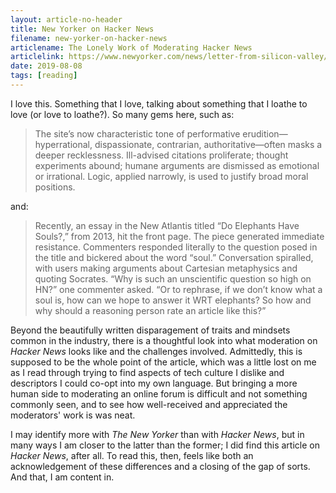 ```yaml
---
layout: article-no-header
title: New Yorker on Hacker News
filename: new-yorker-on-hacker-news
articlename: The Lonely Work of Moderating Hacker News
articlelink: https://www.newyorker.com/news/letter-from-silicon-valley/the-lonely-work-of-moderating-hacker-news
date: 2019-08-08
tags: [reading]
---
```


I love this. Something that I love, talking about something that I loathe to love (or love to loathe?). So many gems here, such as:

> The site’s now characteristic tone of performative erudition—hyperrational, dispassionate, contrarian, authoritative—often masks a deeper recklessness. Ill-advised citations proliferate; thought experiments abound; humane arguments are dismissed as emotional or irrational. Logic, applied narrowly, is used to justify broad moral positions.

and:

> Recently, an essay in the New Atlantis titled “Do Elephants Have Souls?,” from 2013, hit the front page. The piece generated immediate resistance. Commenters responded literally to the question posed in the title and bickered about the word “soul.” Conversation spiralled, with users making arguments about Cartesian metaphysics and quoting Socrates. “Why is such an unscientific question so high on HN?” one commenter asked. “Or to rephrase, if we don’t know what a soul is, how can we hope to answer it WRT elephants? So how and why should a reasoning person rate an article like this?”

Beyond the beautifully written disparagement of traits and mindsets common in the industry, there is a thoughtful look into what moderation on <i>Hacker News</i> looks like and the challenges involved. Admittedly, this is supposed to be the whole point of the article, which was a little lost on me as I read through trying to find aspects of tech culture I dislike and descriptors I could co-opt into my own language. But bringing a more human side to moderating an online forum is difficult and not something commonly seen, and to see how well-received and appreciated the moderators' work is was neat.

I may identify more with <i>The New Yorker</i> than with <i>Hacker News</i>, but in many ways I am closer to the latter than the former; I did find this article on <i>Hacker News</i>, after all. To read this, then, feels like both an acknowledgement of these differences and a closing of the gap of sorts. And that, I am content in.
